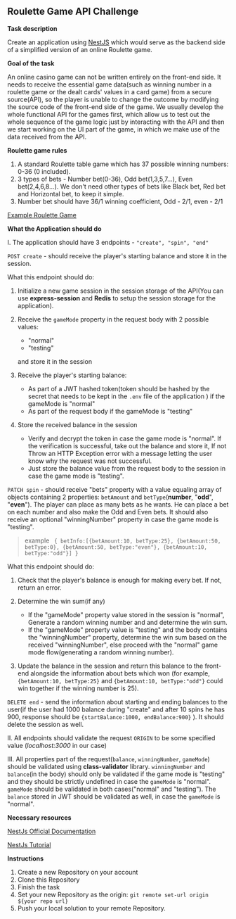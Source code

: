 ## Roulette Game API Challenge

**Task description**

Create an application using [NestJS](https://docs.nestjs.com/) which would serve as the backend side of a simplified version of an online Roulette game.

**Goal of the task**

An online casino game can not be written entirely on the front-end side. It needs to receive the essential game data(such as winning number in a roulette game or the dealt cards' values in a card game) from a
secure source(API), so the player is unable to change the outcome by modifying the source code of the front-end side of the game. We usually develop the whole functional API for the games first, which allow us to test out the
whole sequence of the game logic just by interacting with the API and then we start working on the UI part of the game, in which we make use of the data received from the API.

**Roulette game rules**

1. A standard Roulette table game which has 37 possible winning numbers: 0-36 (0 included).
2. 3 types of bets - Number bet(0-36), Odd bet(1,3,5,7...), Even bet(2,4,6,8...). We don't need other types of bets like Black bet, Red bet and Horizontal bet, to keep it simple.
3. Number bet should have 36/1 winning coefficient, Odd - 2/1, even - 2/1

[Example Roulette Game](https://evoplay.games/game/european-roulette/)

**What the Application should do**

I. The application should have 3 endpoints - `"create", "spin", "end"`

`POST create` - should receive the player's starting balance and store it in the session.

What this endpoint should do:

1.  Initialize a new game session in the session storage of the API(You can use **express-session** and **Redis** to setup the session storage for the application).
2.  Receive the `gameMode` property in the request body with 2 possible values:

    - "normal"
    - "testing"    

    and store it in the session

3.  Receive the player's starting balance:

    - As part of a JWT hashed token(token should be hashed by the secret that needs to be kept in the `.env` file of the application ) if the gameMode is "normal"
    - As part of the request body if the gameMode is "testing"

4. Store the received balance in the session

    - Verify and decrypt the token in case the game mode is "normal". If the verification is successful, take out the balance and store it, If not Throw an HTTP Exception error with a message letting the user know why the request was not successful.
    - Just store the balance value from the request body to the session in case the game mode is "testing".

`PATCH spin` - should receive "bets" property with a value equaling array of objects containing 2 properties: `betAmount` and `betType`(**number**, "**odd**", "**even**"). The player can place as many bets as he wants. He can place a bet on each number and also make the Odd and Even bets. It should also receive an optional "winningNumber" property in case the game mode is "testing".

> example
> ` { betInfo:[{betAmount:10, betType:25}, {betAmount:50, betType:0}, {betAmount:50, betType:"even"}, {betAmount:10, betType:"odd"}] }`

What this endpoint should do:

1.  Check that the player's balance is enough for making every bet. If not, return an error.
2.  Determine the win sum(if any)

    - If the "gameMode" property value stored in the session is "normal", Generate a random winning number and and determine the win sum.
    - If the "gameMode" property value is "testing" and the body contains the "winningNumber" property, determine the win sum based on the received "winningNumber", else proceed with the "normal" game mode flow(generating a random winning number).

3.  Update the balance in the session and return this balance to the front-end alongside the information about bets which won (for example, `{betAmount:10, betType:25}` and `{betAmount:10, betType:"odd"}` could win together if the winning number is 25).

`DELETE end` - send the information about starting and ending balances to the user(if the user had 1000 balance during "create" and after 10 spins he has 900, response should be `{startBalance:1000, endBalance:900}` ). It should delete the session as well.

II. All endpoints should validate the request `ORIGIN` to be some specified value (*localhost:3000* in our case)    

III. All properties part of the request(`balance`, `winningNumber`, `gameMode`) should be validated using **class-validator** library. `winningNumber` and `balance`(in the body) should only be validated if the game mode is "testing" and they should be strictly undefined in case the `gameMode` is "normal". `gameMode` should be validated in both cases("normal" and "testing"). The `balance` stored in JWT should be validated as well, in case the `gameMode` is "normal".

**Necessary resources**

[NestJs Official Documentation](https://docs.nestjs.com/)

[NestJs Tutorial](https://www.youtube.com/watch?v=2n3xS89TJMI&ab_channel=MariusEspejo)

**Instructions**

1.  Create a new Repository on your account
2.  Clone this Repository
3.  Finish the task
4.  Set your new Repository as the origin: `git remote set-url origin ${your repo url}`
5.  Push your local solution to your remote Repository.
